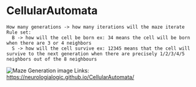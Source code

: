 # CellularAutomata
```
How many generations -> how many iterations will the maze iterate
Rule set:
  B -> how will the cell be born ex: 34 means the cell will be born when there are 3 or 4 neighbors
  S -> how will the cell survive ex: 12345 means that the cell will survive to the next generation when there are precisely 1/2/3/4/5 neighbors out of the 8 neighbours
 ```
![Maze Generation image](https://i.imgur.com/ZcxrxmW.jpg)
Links: https://neurologialogic.github.io/CellularAutomata/
